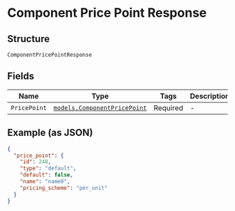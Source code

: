 
# Component Price Point Response

## Structure

`ComponentPricePointResponse`

## Fields

| Name | Type | Tags | Description |
|  --- | --- | --- | --- |
| `PricePoint` | [`models.ComponentPricePoint`](../../doc/models/component-price-point.md) | Required | - |

## Example (as JSON)

```json
{
  "price_point": {
    "id": 248,
    "type": "default",
    "default": false,
    "name": "name0",
    "pricing_scheme": "per_unit"
  }
}
```

